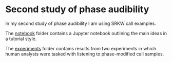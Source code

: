 
# Second study of phase audibility

In my second study of phase audibility I am using SRKW call examples.

The [notebook](notebook) folder contains a Jupyter notebook outlining the main ideas in a tutorial style.

The [experiments](experiments) folder contains results from two experiments 
in which human analysts were tasked with listening to phase-modified call samples.
